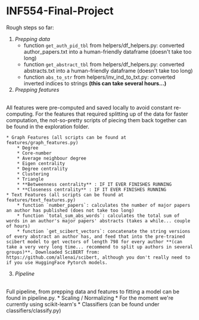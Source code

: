 # INF554-Final-Project

Rough steps so far:

1. *Prepping data*
    * function `get_auth_pid_tbl` from  helpers/df_helpers.py: converted author_papers.txt into a human-friendly dataframe (doesn't take too long)
    * function `get_abstract_tbl` from  helpers/df_helpers.py: converted abstracts.txt into a human-friendly dataframe (doesn't take too long)
    * function `abs_to_str` from helpers/inv_ind_to_txt.py: converted inverted indices to strings **(this can take several hours...)**
2. *Prepping features* 
<br />
    All features were pre-computed and saved locally to avoid constant re-computing. For the features that required splitting up of the data for faster computation, the not-so-pretty scripts of piecing them back together can be found in the exploration folder. 

    * Graph Features (all scripts can be found at features/graph_features.py)
        * Degree
        * Core-number
        * Average neighbour degree
        * Eigen centrality
        * Degree centrality
        * Clustering
        * Triangle
        * **Betweenness centrality** : IF IT EVER FINISHES RUNNING 
        * **Closeness centrality** : IF IT EVER FINISHES RUNNING
    * Text Features (all scripts can be found at features/text_features.py)
        * function `number_papers`: calculates the number of major papers an author has published (does not take too long)
        * function `total_sum_abs_words`: calculates the total sum of words in an author's major papers' abstracts (takes a while... couple of hours)
        * function `get_scibert_vectors`: concatenate the string versions of every abstract an author has, and feed that into the pre-trained scibert model to get vectors of length 798 for every author **(can take a very very long time... recommend to split up authors in several groups)**. Downloaded SciBERT from: https://github.com/allenai/scibert, although you don't really need to if you use HuggingFace Pytorch models.
3. *Pipeline*
<br /> 
Full pipeline, from prepping data and features to fitting a model can be found in pipeline.py.
    * Scaling / Normalizing
        * For the moment we're currently using scikit-learn's
    * Classifiers (can be found under classifiers/classify.py)
    